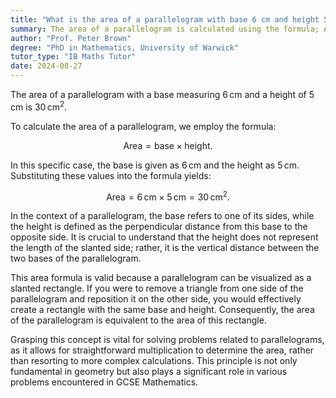 ```yaml
---
title: "What is the area of a parallelogram with base 6 cm and height 5 cm?"
summary: The area of a parallelogram is calculated using the formula; Area = base $\times$ height. For a base of $6 \, \text{cm}$ and height of $5 \, \text{cm}$, the area is $30 \, \text{cm}^2$.
author: "Prof. Peter Brown"
degree: "PhD in Mathematics, University of Warwick"
tutor_type: "IB Maths Tutor"
date: 2024-08-27
---
```


The area of a parallelogram with a base measuring $6 \, \text{cm}$ and a height of $5 \, \text{cm}$ is $30 \, \text{cm}^2$.

To calculate the area of a parallelogram, we employ the formula:

$$
\text{Area} = \text{base} \times \text{height}.
$$

In this specific case, the base is given as $6 \, \text{cm}$ and the height as $5 \, \text{cm}$. Substituting these values into the formula yields:

$$
\text{Area} = 6 \, \text{cm} \times 5 \, \text{cm} = 30 \, \text{cm}^2.
$$

In the context of a parallelogram, the base refers to one of its sides, while the height is defined as the perpendicular distance from this base to the opposite side. It is crucial to understand that the height does not represent the length of the slanted side; rather, it is the vertical distance between the two bases of the parallelogram.

This area formula is valid because a parallelogram can be visualized as a slanted rectangle. If you were to remove a triangle from one side of the parallelogram and reposition it on the other side, you would effectively create a rectangle with the same base and height. Consequently, the area of the parallelogram is equivalent to the area of this rectangle.

Grasping this concept is vital for solving problems related to parallelograms, as it allows for straightforward multiplication to determine the area, rather than resorting to more complex calculations. This principle is not only fundamental in geometry but also plays a significant role in various problems encountered in GCSE Mathematics.
    